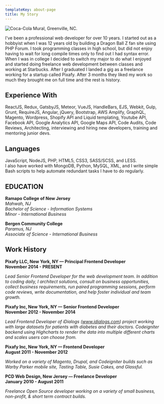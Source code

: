 ```yaml
---
templateKey: about-page
title: My Story
---
```

![Coca-Cola Mural, Greenville, NC.](/img/coca-cola-mural2.jpg "Coca-Cola Mural, Greenville, NC.")

I've been a professional web developer for over 10 years. I started out as a hobbyist when I was 12 years old by building a Dragon Ball Z fan site using PHP Forum. I took programming classes in high school, but did not enjoy having to wait for long compile times only to find out I had syntax error. When I was in college I decided to switch my major to do what I enjoyed and started doing freelance web development between classes and working at Starbucks.  After I graduated I landed a gig as a freelance working for a startup called Pixafy. After 3 months they liked my work so much they brought me on full time and the rest is history. 

## Experience With

ReactJS, Redux, GatsbyJS, Meteor, VueJS, HandleBars, EJS, Webkit, Gulp, Grunt, RequireJS, Angular, jQuery, Bootstrap, AWS Amplify, GraphQL, Magento, Wordpress, Shopify API and Liquid templating, Youtube API, Facebook API, Google Analytics API, Google Maps API, Code Audits, Code Reviews, Architecting, interviewing and hiring new developers, training and mentoring junior devs.

## Languages

JavaScript, NodeJS, PHP, HTML5, CSS3, SASS/SCSS, and LESS.\
I also have worked with MongoDB, Python, MySQL, XML, and I write simple Bash scripts to help automate redundant tasks I have to do regularly.

## EDUCATION

**Ramapo College of New Jersey**\
_Mahwah, NJ_\
_Bachelor of Science - Information Systems_\
_Minor - International Business_

**Bergen Community College**\
_Paramus, NJ_\
_Associate of Science - International Business_

## Work History

**Pixafy LLC, New York, NY — Principal Frontend Developer**\
**November 2014 - PRESENT**

_Lead Senior Frontend Developer for the web development team. In addition to coding daily, I architect solutions, consult on business opportunities, collect business requirements, run paired programming sessions, perform code reviews, write documentation, and help foster individual and team growth._

**Pixafy Inc, New York, NY — Senior Frontend Developer**\
**November 2012 - November 2014**

_Lead Frontend Developer of iDialogs (www.idialogs.com) project working with large datasets for patients with diabetes and their doctors. Codeigniter backend using Highcharts to render the data into multiple different charts and scales users can choose from._

**Pixafy Inc, New York, NY — Frontend Developer**\
**August 2011 - November 2012**

_Worked on a variety of Magento, Drupal, and Codeigniter builds such as Warby Parker mobile site, Tasting Table, Susie Cakes, and Glassful._

**PCD Web Design, New Jersey — Freelance Developer**\
**January 2010 - August 2011**

_Freelance Open Source developer working on a variety of small business, non-profit, & short term contract builds._
